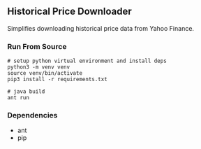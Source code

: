 ## Historical Price Downloader

Simplifies downloading historical price data from Yahoo Finance. 

### Run From Source
```
# setup python virtual environment and install deps
python3 -m venv venv
source venv/bin/activate
pip3 install -r requirements.txt

# java build
ant run
```

### Dependencies
- ant
- pip


